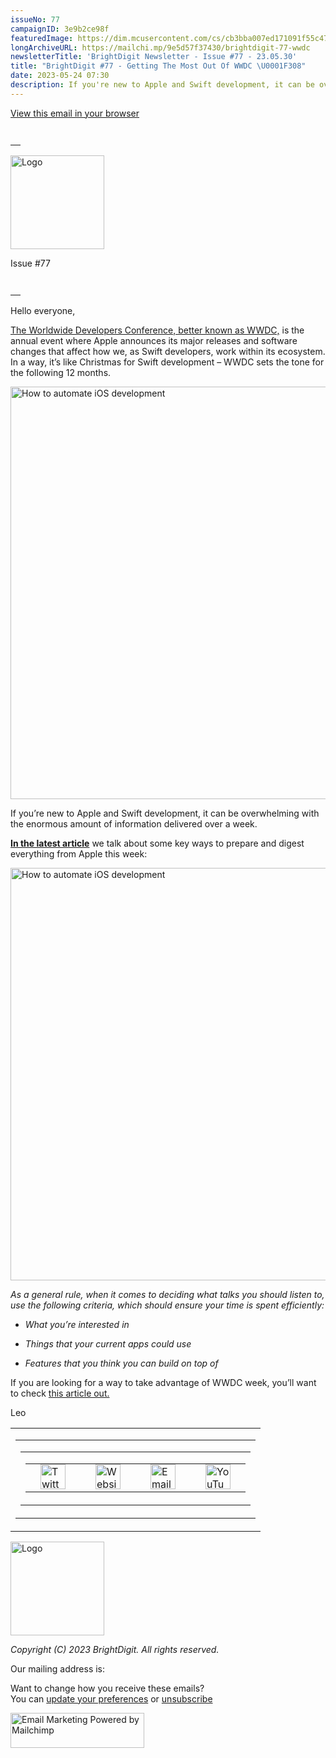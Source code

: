 ```yaml
---
issueNo: 77
campaignID: 3e9b2ce98f
featuredImage: https://dim.mcusercontent.com/cs/cb3bba007ed171091f55c47f0/images/b4919dc8-92b7-bb5f-3179-91f3c0fc2e57.jpeg?w=564&dpr=2
longArchiveURL: https://mailchi.mp/9e5d57f37430/brightdigit-77-wwdc
newsletterTitle: 'BrightDigit Newsletter - Issue #77 - 23.05.30'
title: "BrightDigit #77 - Getting The Most Out Of WWDC \U0001F308"
date: 2023-05-24 07:30
description: If you're new to Apple and Swift development, it can be overwhelming with the enormous amount of information delivered over a week.
---
```

<span class="mcnPreviewText"
style="display:none; font-size:0px; line-height:0px; max-height:0px; max-width:0px; opacity:0; overflow:hidden; visibility:hidden; mso-hide:all;">If
you’re new to Apple and Swift development, it can be overwhelming with
the enormous amount of information delivered over a week.</span>

[View this email in your
browser](https://mailchi.mp/9e5d57f37430/brightdigit-77-wwdc?e=%5BUNIQID%5D)

<table data-border="0" data-cellpadding="0" data-cellspacing="0" width="100%" style="background-color:transparent" role="presentation" data-block-id="2">
<tbody>
<tr class="odd">
<td style="min-width: 100%; border-top: 20px solid transparent" data-valign="top"></td>
</tr>
</tbody>
</table>

<img src="https://dim.mcusercontent.com/cs/cb3bba007ed171091f55c47f0/images/e34cb9b8-208c-4e6c-a0e8-b7e407f037ab.png?w=150&amp;dpr=2" width="150" alt="Logo" />

Issue \#77

<table data-border="0" data-cellpadding="0" data-cellspacing="0" width="100%" style="background-color:transparent" role="presentation" data-block-id="4">
<tbody>
<tr class="odd">
<td style="min-width: 100%; border-top: 20px solid transparent" data-valign="top"></td>
</tr>
</tbody>
</table>

Hello everyone,

  

[The Worldwide Developers Conference, better known as
WWDC,](https://developer.apple.com/wwdc23/) is the annual event where
Apple announces its major releases and software changes that affect how
we, as Swift developers, work within its ecosystem. In a way, it’s like
Christmas for Swift development – WWDC sets the tone for the following
12 months.

[<img src="https://dim.mcusercontent.com/cs/cb3bba007ed171091f55c47f0/images/307c788c-717c-5d0f-bc7b-3e34023584fe.jpeg?w=564&amp;dpr=2" width="660" alt="How to automate iOS development" />](https://brightdigit.com/articles/mobile-system-design/)

If you’re new to Apple and Swift development, it can be overwhelming
with the enormous amount of information delivered over a week.

[**In the latest
article**](https://brightdigit.com/articles/wwdc-swift-developer-guide/)
we talk about some key ways to prepare and digest everything from Apple
this week:

[<img src="https://dim.mcusercontent.com/cs/cb3bba007ed171091f55c47f0/images/b4919dc8-92b7-bb5f-3179-91f3c0fc2e57.jpeg?w=564&amp;dpr=2" width="660" alt="How to automate iOS development" />](https://brightdigit.com/articles/mobile-system-design/)

*As a general rule, when it comes to deciding what talks you should
listen to, use the following criteria, which should ensure your time is
spent efficiently:*

-   *What you’re interested in*

-   *Things that your current apps could use*

-   *Features that you think you can build on top of*

If you are looking for a way to take advantage of WWDC week, you’ll want
to check [this article
out.](https://brightdigit.com/articles/wwdc-swift-developer-guide/)

Leo

<table data-align="center" data-border="0" data-cellpadding="0" data-cellspacing="0" width="100%" role="presentation" data-block-id="10">
<colgroup>
<col style="width: 100%" />
</colgroup>
<tbody>
<tr class="odd mceRow">
<td style="background-position: center; background-repeat: no-repeat; background-size: cover" data-valign="top"><table data-border="0" data-cellpadding="0" data-cellspacing="24" width="100%" role="presentation">
<colgroup>
<col style="width: 8%" />
<col style="width: 8%" />
<col style="width: 8%" />
<col style="width: 8%" />
<col style="width: 8%" />
<col style="width: 8%" />
<col style="width: 8%" />
<col style="width: 8%" />
<col style="width: 8%" />
<col style="width: 8%" />
<col style="width: 8%" />
<col style="width: 8%" />
</colgroup>
<tbody>
<tr class="odd">
<td colspan="12" class="mceColumn" style="margin-bottom: 24px" data-block-id="-10" data-valign="top" width="100%"><table data-border="0" data-cellpadding="0" data-cellspacing="0" width="100%" role="presentation">
<colgroup>
<col style="width: 100%" />
</colgroup>
<tbody>
<tr class="odd">
<td style="text-align: center;" data-valign="top"><table class="mceClusterLayout" data-border="0" data-cellpadding="0" data-cellspacing="0" width="" role="presentation" data-block-id="-9">
<tbody>
<tr class="odd">
<td class="mobileClass-3" style="padding-left: 24px; padding-top: 0; padding-right: 24px" data-breakpoint="3" data-valign="top"><a href="https://twitter.com/brightdigit"><img src="https://dim.mcusercontent.com/https/cdn-images.mailchimp.com%2Ficons%2Fsocial-block-v3%2Fblock-icons-v3%2Ftwitter-filled-dark-40.png?w=40&amp;dpr=2" width="40" alt="Twitter icon" /></a></td>
<td class="mobileClass-3" style="padding-left: 24px; padding-top: 0; padding-right: 24px" data-breakpoint="3" data-valign="top"><a href="https://brightdigit.com"><img src="https://dim.mcusercontent.com/https/cdn-images.mailchimp.com%2Ficons%2Fsocial-block-v3%2Fblock-icons-v3%2Fwebsite-filled-dark-40.png?w=40&amp;dpr=2" width="40" alt="Website icon" /></a></td>
<td class="mobileClass-3" style="padding-left: 24px; padding-top: 0; padding-right: 24px" data-breakpoint="3" data-valign="top"><a href="mailto:info@brightdigit.com"><img src="https://dim.mcusercontent.com/https/cdn-images.mailchimp.com%2Ficons%2Fsocial-block-v3%2Fblock-icons-v3%2Femail-filled-dark-40.png?w=40&amp;dpr=2" width="40" alt="Email icon" /></a></td>
<td class="mobileClass-3" style="padding-left: 24px; padding-top: 0; padding-right: 24px" data-breakpoint="3" data-valign="top"><a href="https://www.youtube.com/c/BrightdigitLLC"><img src="https://dim.mcusercontent.com/https/cdn-images.mailchimp.com%2Ficons%2Fsocial-block-v3%2Fblock-icons-v3%2Fyoutube-filled-dark-40.png?w=40&amp;dpr=2" width="40" alt="YouTube icon" /></a></td>
</tr>
</tbody>
</table></td>
</tr>
</tbody>
</table></td>
</tr>
</tbody>
</table></td>
</tr>
</tbody>
</table>

<img src="https://dim.mcusercontent.com/cs/cb3bba007ed171091f55c47f0/images/e34cb9b8-208c-4e6c-a0e8-b7e407f037ab.png?w=150&amp;dpr=2" width="150" alt="Logo" />

*Copyright (C) 2023 BrightDigit. All rights reserved.*  
  
  
Our mailing address is:  
  
  
Want to change how you receive these emails?  
You can [update your
preferences](https://brightdigit.us12.list-manage.com/profile?u=cb3bba007ed171091f55c47f0&id=584d0d5c40&e=%5BUNIQID%5D&c=3e9b2ce98f)
or
[unsubscribe](https://brightdigit.us12.list-manage.com/unsubscribe?u=cb3bba007ed171091f55c47f0&id=584d0d5c40&e=%5BUNIQID%5D&c=3e9b2ce98f)  
  
[<img src="https://cdn-images.mailchimp.com/monkey_rewards/MC_MonkeyReward_26.png" title="Mailchimp Email Marketing" width="214" height="56" alt="Email Marketing Powered by Mailchimp" />](http://www.mailchimp.com/email-referral/?utm_source=freemium_newsletter&utm_medium=email&utm_campaign=referral_marketing&aid=cb3bba007ed171091f55c47f0&afl=1)